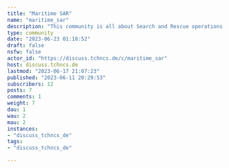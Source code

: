 ```yaml
---
title: "Maritime SAR" 
name: "maritime_sar"
description: "This community is all about Search and Rescue operations at Sea.It's all about:- volunteer organizations, their missions and their training- navy or coast guard vessels in a SAR context- emergencies at sea- rescue equipment and best practicesRemember to be excellent to each other - safe sailing!"
type: community
date: "2023-06-23 01:18:52"
draft: false
nsfw: false
actor_id: "https://discuss.tchncs.de/c/maritime_sar"
host: discuss.tchncs.de
lastmod: "2023-06-17 21:07:23"
published: "2023-06-11 20:29:53"
subscribers: 12
posts: 7
comments: 1
weight: 7
dau: 1
wau: 2
mau: 2
instances:
- "discuss_tchncs_de"
tags: 
- "discuss_tchncs_de"

---
```

